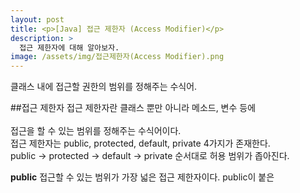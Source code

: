```yaml
---
layout: post
title: <p>[Java] 접근 제한자 (Access Modifier)</p>
description: >
  접근 제한자에 대해 알아보자.
image: /assets/img/접근제한자(Access Modifier).png
---
```

 클래스 내에 접근할 권한의 범위를 정해주는 수식어.

##접근 제한자
 접근 제한자란 클래스 뿐만 아니라 메소드, 변수 등에 <br>  
 접근을 할 수 있는 범위를 정해주는 수식어이다. <br>
 접근 제한자는 public, protected, default, private 4가지가 존재한다. <br>
 public -> protected -> default -> private 순서대로 허용 범위가 좁아진다.

**public**
 접근할 수 있는 범위가 가장 넓은 접근 제한자이다.
 public이 붙은 